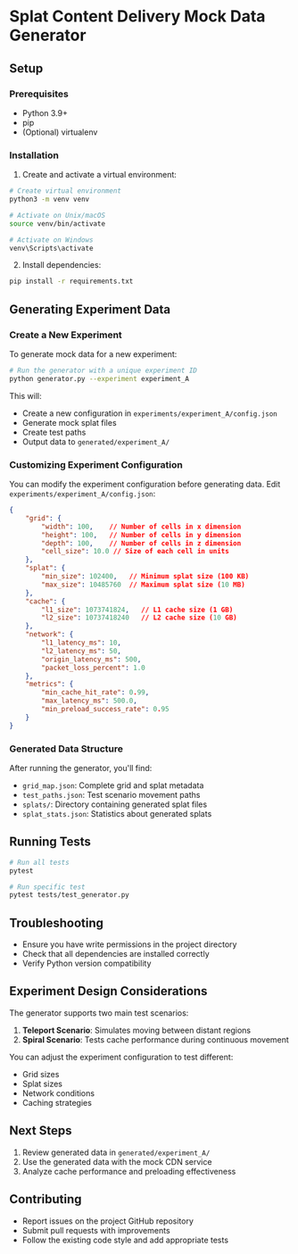 # Splat Content Delivery Mock Data Generator

## Setup

### Prerequisites
- Python 3.9+
- pip
- (Optional) virtualenv

### Installation

1. Create and activate a virtual environment:
```bash
# Create virtual environment
python3 -m venv venv

# Activate on Unix/macOS
source venv/bin/activate

# Activate on Windows
venv\Scripts\activate
```

2. Install dependencies:
```bash
pip install -r requirements.txt
```

## Generating Experiment Data

### Create a New Experiment

To generate mock data for a new experiment:

```bash
# Run the generator with a unique experiment ID
python generator.py --experiment experiment_A
```

This will:
- Create a new configuration in `experiments/experiment_A/config.json`
- Generate mock splat files 
- Create test paths
- Output data to `generated/experiment_A/`

### Customizing Experiment Configuration

You can modify the experiment configuration before generating data. Edit `experiments/experiment_A/config.json`:

```json
{
    "grid": {
        "width": 100,    // Number of cells in x dimension
        "height": 100,   // Number of cells in y dimension
        "depth": 100,    // Number of cells in z dimension
        "cell_size": 10.0 // Size of each cell in units
    },
    "splat": {
        "min_size": 102400,   // Minimum splat size (100 KB)
        "max_size": 10485760  // Maximum splat size (10 MB)
    },
    "cache": {
        "l1_size": 1073741824,   // L1 cache size (1 GB)
        "l2_size": 10737418240   // L2 cache size (10 GB)
    },
    "network": {
        "l1_latency_ms": 10,
        "l2_latency_ms": 50,
        "origin_latency_ms": 500,
        "packet_loss_percent": 1.0
    },
    "metrics": {
        "min_cache_hit_rate": 0.99,
        "max_latency_ms": 500.0,
        "min_preload_success_rate": 0.95
    }
}
```

### Generated Data Structure

After running the generator, you'll find:
- `grid_map.json`: Complete grid and splat metadata
- `test_paths.json`: Test scenario movement paths
- `splats/`: Directory containing generated splat files
- `splat_stats.json`: Statistics about generated splats

## Running Tests

```bash
# Run all tests
pytest

# Run specific test
pytest tests/test_generator.py
```

## Troubleshooting

- Ensure you have write permissions in the project directory
- Check that all dependencies are installed correctly
- Verify Python version compatibility

## Experiment Design Considerations

The generator supports two main test scenarios:
1. **Teleport Scenario**: Simulates moving between distant regions
2. **Spiral Scenario**: Tests cache performance during continuous movement

You can adjust the experiment configuration to test different:
- Grid sizes
- Splat sizes
- Network conditions
- Caching strategies

## Next Steps

1. Review generated data in `generated/experiment_A/`
2. Use the generated data with the mock CDN service
3. Analyze cache performance and preloading effectiveness

## Contributing

- Report issues on the project GitHub repository
- Submit pull requests with improvements
- Follow the existing code style and add appropriate tests
